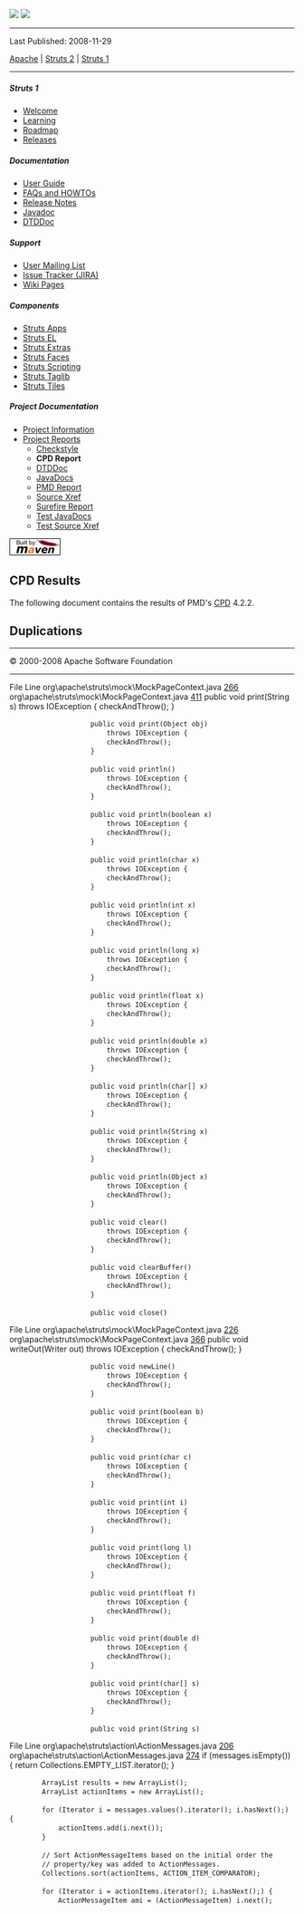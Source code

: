 <span id="bannerLeft">[![](http://www.apache.org/images/asf-logo.gif)](http://www.apache.org/)</span> <span id="bannerRight">[![](images/struts.gif)]()</span>

------------------------------------------------------------------------

Last Published: 2008-11-29

[Apache](http://www.apache.org/) | [Struts 2](2.x/) | [Struts 1](1.x/)

------------------------------------------------------------------------

##### Struts 1

-   [Welcome](index.html.md)
-   [Learning](learning.html.md)
-   [Roadmap](roadmap.html.md)
-   [Releases](downloads.html.md)

##### Documentation

-   [User Guide](userGuide/index.html.md)
-   [FAQs and HOWTOs](faqs/index.html.md)
-   [Release Notes](userGuide/release-notes.html.md)
-   [Javadoc](apidocs/index.html.md)
-   [DTDDoc](dtddoc/index.html.md)

##### Support

-   [User Mailing List](mail.html.md)
-   [Issue Tracker (JIRA)](http://issues.apache.org/struts/)
-   [Wiki Pages](http://wiki.apache.org/struts/)

##### Components

-   [Struts Apps](struts-apps/index.html.md)
-   [Struts EL](struts-el/index.html.md)
-   [Struts Extras](struts-extras/index.html.md)
-   [Struts Faces](struts-faces/index.html.md)
-   [Struts Scripting](struts-scripting/index.html.md)
-   [Struts Taglib](struts-taglib/index.html.md)
-   [Struts Tiles](struts-tiles/index.html.md)

##### Project Documentation

-   [Project Information](project-info.html.md)
-   [Project Reports](project-reports.html.md)
    -   [Checkstyle](checkstyle.html.md)
    -   **CPD Report**
    -   [DTDDoc](dtddoc/index.html.md)
    -   [JavaDocs](apidocs/index.html.md)
    -   [PMD Report](pmd.html.md)
    -   [Source Xref](xref/index.html.md)
    -   [Surefire Report](surefire-report.html.md)
    -   [Test JavaDocs](testapidocs/index.html.md)
    -   [Test Source Xref](xref-test/index.html.md)

[![Built by Maven](./images/logos/maven-feather.png)](http://maven.apache.org/ "Built by Maven")

CPD Results
-----------

The following document contains the results of PMD's [CPD](http://pmd.sourceforge.net/cpd.html.md) 4.2.2.

Duplications
------------

------------------------------------------------------------------------

© 2000-2008 Apache Software Foundation

------------------------------------------------------------------------

File
Line
org\\apache\\struts\\mock\\MockPageContext.java
[266](./xref/org/apache/struts/mock/MockPageContext.html.md#266)
org\\apache\\struts\\mock\\MockPageContext.java
[411](./xref/org/apache/struts/mock/MockPageContext.html.md#411)
                        public void print(String s)
                            throws IOException {
                            checkAndThrow();
                        }

                        public void print(Object obj)
                            throws IOException {
                            checkAndThrow();
                        }

                        public void println()
                            throws IOException {
                            checkAndThrow();
                        }

                        public void println(boolean x)
                            throws IOException {
                            checkAndThrow();
                        }

                        public void println(char x)
                            throws IOException {
                            checkAndThrow();
                        }

                        public void println(int x)
                            throws IOException {
                            checkAndThrow();
                        }

                        public void println(long x)
                            throws IOException {
                            checkAndThrow();
                        }

                        public void println(float x)
                            throws IOException {
                            checkAndThrow();
                        }

                        public void println(double x)
                            throws IOException {
                            checkAndThrow();
                        }

                        public void println(char[] x)
                            throws IOException {
                            checkAndThrow();
                        }

                        public void println(String x)
                            throws IOException {
                            checkAndThrow();
                        }

                        public void println(Object x)
                            throws IOException {
                            checkAndThrow();
                        }

                        public void clear()
                            throws IOException {
                            checkAndThrow();
                        }

                        public void clearBuffer()
                            throws IOException {
                            checkAndThrow();
                        }

                        public void close()

File
Line
org\\apache\\struts\\mock\\MockPageContext.java
[226](./xref/org/apache/struts/mock/MockPageContext.html.md#226)
org\\apache\\struts\\mock\\MockPageContext.java
[366](./xref/org/apache/struts/mock/MockPageContext.html.md#366)
                        public void writeOut(Writer out)
                            throws IOException {
                            checkAndThrow();
                        }

                        public void newLine()
                            throws IOException {
                            checkAndThrow();
                        }

                        public void print(boolean b)
                            throws IOException {
                            checkAndThrow();
                        }

                        public void print(char c)
                            throws IOException {
                            checkAndThrow();
                        }

                        public void print(int i)
                            throws IOException {
                            checkAndThrow();
                        }

                        public void print(long l)
                            throws IOException {
                            checkAndThrow();
                        }

                        public void print(float f)
                            throws IOException {
                            checkAndThrow();
                        }

                        public void print(double d)
                            throws IOException {
                            checkAndThrow();
                        }

                        public void print(char[] s)
                            throws IOException {
                            checkAndThrow();
                        }

                        public void print(String s)

File
Line
org\\apache\\struts\\action\\ActionMessages.java
[206](./xref/org/apache/struts/action/ActionMessages.html.md#206)
org\\apache\\struts\\action\\ActionMessages.java
[274](./xref/org/apache/struts/action/ActionMessages.html.md#274)
            if (messages.isEmpty()) {
                return Collections.EMPTY_LIST.iterator();
            }

            ArrayList results = new ArrayList();
            ArrayList actionItems = new ArrayList();

            for (Iterator i = messages.values().iterator(); i.hasNext();) {
                actionItems.add(i.next());
            }

            // Sort ActionMessageItems based on the initial order the
            // property/key was added to ActionMessages.
            Collections.sort(actionItems, ACTION_ITEM_COMPARATOR);

            for (Iterator i = actionItems.iterator(); i.hasNext();) {
                ActionMessageItem ami = (ActionMessageItem) i.next();


